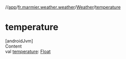 //[app](../../../index.md)/[fr.marmier.weather.weather](../index.md)/[Weather](index.md)/[temperature](temperature.md)



# temperature  
[androidJvm]  
Content  
val [temperature](temperature.md): [Float](https://kotlinlang.org/api/latest/jvm/stdlib/kotlin/-float/index.html)  



